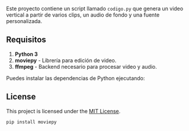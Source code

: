 Este proyecto contiene un script llamado `codigo.py` que genera un video vertical a partir de varios clips, un audio de fondo y una fuente personalizada.

## Requisitos

1. **Python 3**
2. **moviepy** - Librería para edición de video.
3. **ffmpeg** - Backend necesario para procesar video y audio.

Puedes instalar las dependencias de Python ejecutando:

## License

This project is licensed under the [MIT License](LICENSE).

```bash
pip install moviepy
```